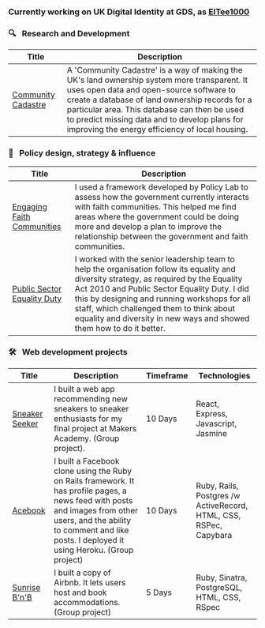 

</h1>

### Currently working on UK Digital Identity at GDS, as [ElTee1000](https://github.com/ElTee1000)

### 🔍 &nbsp; Research and Development

| Title    | Description |
| -------- | --------|
|[Community Cadastre][7]| A 'Community Cadastre' is a way of making the UK's land ownership system more transparent. It uses open data and open-source software to create a database of land ownership records for a particular area. This database can then be used to predict missing data and to develop plans for improving the energy efficiency of local housing.|

[7]:https://github.com/99ltaylor/community_cadastre

### 🎨 &nbsp; Policy design, strategy & influence

| Title    | Description |
| -------- | --------|
|[Engaging Faith Communities][4]|I used a framework developed by Policy Lab to assess how the government currently interacts with faith communities. This helped me find areas where the government could be doing more and develop a plan to improve the relationship between the government and faith communities.|
|[Public Sector Equality Duty][5]|I worked with the senior leadership team to help the organisation follow its equality and diversity strategy, as required by the Equality Act 2010 and Public Sector Equality Duty. I did this by designing and running workshops for all staff, which challenged them to think about equality and diversity in new ways and showed them how to do it better.|

[4]:https://99ltaylor.github.io/portfolio/#engaging_faith_communities
[5]:https://99ltaylor.github.io/portfolio/#public_sector_equality_duty

### 🛠 &nbsp; Web development projects

| Title    | Description |Timeframe| Technologies| 
| -------- | --------|--------| -------- |
|[Sneaker Seeker][1]| I built a web app recommending new sneakers to sneaker enthusiasts for my final project at Makers Academy. (Group project).|10 Days|React, Express, Javascript, Jasmine|
| [Acebook][2]|I built a Facebook clone using the Ruby on Rails framework. It has profile pages, a news feed with posts and images from other users, and the ability to comment and like posts. I deployed it using Heroku. (Group project)|10 Days|Ruby, Rails, Postgres /w ActiveRecord, HTML, CSS, RSPec, Capybara|
| [Sunrise B'n'B][3]|I built a copy of Airbnb. It lets users host and book accommodations. (Group project)|5 Days|Ruby, Sinatra, PostgreSQL, HTML, CSS, RSpec|

[1]:https://github.com/InfobyAdrienne/Test-React-Express
[2]:https://github.com/99ltaylor/acebook-all-css-no-style
[3]:https://github.com/Ifrahhssn/makersbnb-sunrise-collective
